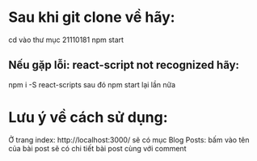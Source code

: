 # Sau khi git clone về hãy:
cd vào thư mục 21110181
npm start

## Nếu gặp lỗi: react-script not recognized hãy:

npm i -S react-scripts sau đó npm start lại lần nữa

# Lưu ý về cách sử dụng:
Ở trang index: http://localhost:3000/ sẽ có mục Blog Posts: bấm vào tên của bài post sẽ có chi tiết bài post cùng với comment